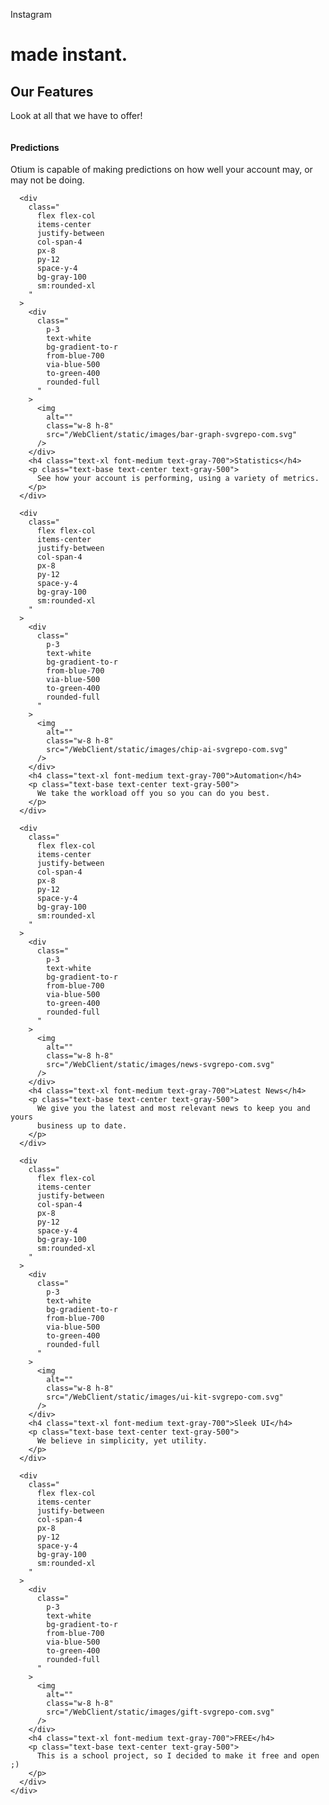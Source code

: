 <!DOCTYPE html>
<html lang="en">
<head>
    <meta charset="UTF-8" />
    <meta name="viewport" content="width=device-width, initial-scale=1.0">
    <title>Tails Downloaded File</title>
    <link rel="stylesheet" href="https://cdnjs.cloudflare.com/ajax/libs/tailwindcss/2.0.2/tailwind.min.css">
    
</head>
<body>
  
<div
  class="
    text-gray-300
    container
    mx-auto
    p-6
    overflow-hidden
    md:rounded-lg md:p-10
    lg:p-10
  "
>
  <div class="h-32 md:h-40"></div>
  <p
    class="
      text-4xl
      font-bold
      text-gray-200
      max-w-5xl
      lg:text-7xl lg:pr-24
      md:text-6xl
    "
  >
    Instagram
  </p>
  <div
    class="
      text-5xl
      font-extrabold
      bg-gradient-to-r
      from-blue-700
      via-blue-500
      to-green-400
      rounded-full
    "
  >
    <h1 class="text-white animate-pulse pl-16">made instant.</h1>
  </div>
</div>

<!--Section 1-->
<section class="bg-black py-24">
  <div class="container mx-auto px-4 lg:px-0">
    <div class="flex flex-wrap -mx-4"></div>
  </div>
</section>

<!--Section 2-->
<section class="py-20 bg-gray-100">
  <div class="container max-w-6xl mx-auto">
    <h2
      class="
        text-4xl
        font-bold
        tracking-tight
        text-center
        bg-clip-text
        text-transparent
        bg-gradient-to-r
        from-blue-700
        via-blue-500
        to-green-400
      "
    >
      Our Features
    </h2>
    <p class="mt-2 text-lg text-center text-gray-700">
      Look at all that we have to offer!
    </p>
    <div
      class="
        grid grid-cols-4
        gap-8
        mt-10
        sm:grid-cols-8
        lg:grid-cols-12
        sm:px-8
        xl:px-0
      "
    >
      <div
        class="
          relative
          flex flex-col
          items-center
          justify-between
          col-span-4
          px-8
          py-12
          space-y-4
          overflow-hidden
          bg-gray-100
          sm:rounded-xl
        "
      >
        <div
          class="
            p-3
            text-white
            bg-gradient-to-r
            from-blue-700
            via-blue-500
            to-green-400
            rounded-full
          "
        >
          <img
            alt=""
            class="w-8 h-8"
            src="/WebClient/static/images/area-graph-svgrepo-com.svg"
          />
        </div>
        <h4 class="text-xl font-medium text-gray-700">Predictions</h4>
        <p class="text-base text-center text-gray-500">
          Otium is capable of making predictions on how well your account may,
          or may not be doing.
        </p>
      </div>

      <div
        class="
          flex flex-col
          items-center
          justify-between
          col-span-4
          px-8
          py-12
          space-y-4
          bg-gray-100
          sm:rounded-xl
        "
      >
        <div
          class="
            p-3
            text-white
            bg-gradient-to-r
            from-blue-700
            via-blue-500
            to-green-400
            rounded-full
          "
        >
          <img
            alt=""
            class="w-8 h-8"
            src="/WebClient/static/images/bar-graph-svgrepo-com.svg"
          />
        </div>
        <h4 class="text-xl font-medium text-gray-700">Statistics</h4>
        <p class="text-base text-center text-gray-500">
          See how your account is performing, using a variety of metrics.
        </p>
      </div>

      <div
        class="
          flex flex-col
          items-center
          justify-between
          col-span-4
          px-8
          py-12
          space-y-4
          bg-gray-100
          sm:rounded-xl
        "
      >
        <div
          class="
            p-3
            text-white
            bg-gradient-to-r
            from-blue-700
            via-blue-500
            to-green-400
            rounded-full
          "
        >
          <img
            alt=""
            class="w-8 h-8"
            src="/WebClient/static/images/chip-ai-svgrepo-com.svg"
          />
        </div>
        <h4 class="text-xl font-medium text-gray-700">Automation</h4>
        <p class="text-base text-center text-gray-500">
          We take the workload off you so you can do you best.
        </p>
      </div>

      <div
        class="
          flex flex-col
          items-center
          justify-between
          col-span-4
          px-8
          py-12
          space-y-4
          bg-gray-100
          sm:rounded-xl
        "
      >
        <div
          class="
            p-3
            text-white
            bg-gradient-to-r
            from-blue-700
            via-blue-500
            to-green-400
            rounded-full
          "
        >
          <img
            alt=""
            class="w-8 h-8"
            src="/WebClient/static/images/news-svgrepo-com.svg"
          />
        </div>
        <h4 class="text-xl font-medium text-gray-700">Latest News</h4>
        <p class="text-base text-center text-gray-500">
          We give you the latest and most relevant news to keep you and yours
          business up to date.
        </p>
      </div>

      <div
        class="
          flex flex-col
          items-center
          justify-between
          col-span-4
          px-8
          py-12
          space-y-4
          bg-gray-100
          sm:rounded-xl
        "
      >
        <div
          class="
            p-3
            text-white
            bg-gradient-to-r
            from-blue-700
            via-blue-500
            to-green-400
            rounded-full
          "
        >
          <img
            alt=""
            class="w-8 h-8"
            src="/WebClient/static/images/ui-kit-svgrepo-com.svg"
          />
        </div>
        <h4 class="text-xl font-medium text-gray-700">Sleek UI</h4>
        <p class="text-base text-center text-gray-500">
          We believe in simplicity, yet utility.
        </p>
      </div>

      <div
        class="
          flex flex-col
          items-center
          justify-between
          col-span-4
          px-8
          py-12
          space-y-4
          bg-gray-100
          sm:rounded-xl
        "
      >
        <div
          class="
            p-3
            text-white
            bg-gradient-to-r
            from-blue-700
            via-blue-500
            to-green-400
            rounded-full
          "
        >
          <img
            alt=""
            class="w-8 h-8"
            src="/WebClient/static/images/gift-svgrepo-com.svg"
          />
        </div>
        <h4 class="text-xl font-medium text-gray-700">FREE</h4>
        <p class="text-base text-center text-gray-500">
          This is a school project, so I decided to make it free and open ;)
        </p>
      </div>
    </div>
  </div>
</section>
   </body>
</html>

